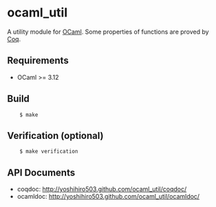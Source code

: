 ocaml_util
==========

A utility module for [OCaml](http://caml.inria.fr/).
Some properties of functions are proved by [Coq](http://coq.inria.fr/).


Requirements
------------

* OCaml >= 3.12


Build
-----

        $ make


Verification (optional)
-----------------------

        $ make verification


API Documents
-------------

- coqdoc: http://yoshihiro503.github.com/ocaml_util/coqdoc/
- ocamldoc: http://yoshihiro503.github.com/ocaml_util/ocamldoc/
